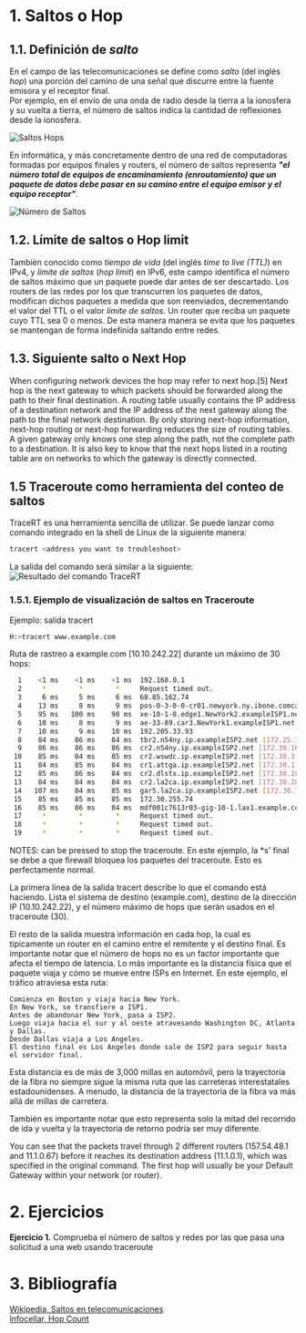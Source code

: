 # 1. Saltos o Hop 
## 1.1. Definición de *salto*
En el campo de las telecomunicaciones se define como *salto* (del inglés *hop*) una porción del camino de una señal que discurre entre la fuente emisora y el receptor final.   
Por ejemplo, en el envío de una onda de radio desde la tierra a la ionosfera y su vuelta a tierra, el número de saltos indica la cantidad de reflexiones desde la ionosfera. 

![Saltos Hops](/next-hop/saltos1.png "Saltos de una emisión de radio con la ionosfera")

En informática, y más concretamente dentro de una red de computadoras formadas por equipos finales y routers, el número de saltos representa ***"el número total de equipos de encaminamiento (enroutamiento) que un paquete de datos debe pasar en su camino entre el equipo emisor y el equipo receptor"***.  

![Número de Saltos](/next-hop/hop-count.gif "Cómo contar los saltos entre equipos")
 
## 1.2. Límite de saltos o Hop limit
También conocido como *tiempo de vida* (del inglés *time to live (TTL)*) en IPv4, y *límite de saltos* (*hop limit*) en IPv6, este campo identifica el número de saltos máximo que un paquete puede dar antes de ser descartado. Los routers de las redes por los que transcurren los paquetes de datos, modifican dichos paquetes a medida que son reenviados, decrementando el valor del TTL o el valor *límite de saltos*. Un router que reciba un paquete cuyo TTL sea 0 o menos. De esta manera manera se evita que los paquetes se mantengan de forma indefinida saltando entre redes. 


## 1.3. Siguiente salto o Next Hop
When configuring network devices the hop may refer to next hop.[5] Next hop is the next gateway to which packets should be forwarded along the path to their final destination. A routing table usually contains the IP address of a destination network and the IP address of the next gateway along the path to the final network destination. By only storing next-hop information, next-hop routing or next-hop forwarding reduces the size of routing tables. A given gateway only knows one step along the path, not the complete path to a destination. It is also key to know that the next hops listed in a routing table are on networks to which the gateway is directly connected.

## 1.5 Traceroute como herramienta del conteo de saltos

TraceRT es una herramienta sencilla de utilizar. Se puede lanzar como comando integrado en la shell de Linux de la siguiente manera:  

```bash
tracert <address you want to troubleshoot>
```
La salida del comando será similar a la siguiente:
![Resultado del comando TraceRT](/next-hop/tracert-example.jpg "Saltos de una emisión de radio con la ionosfera")

### 1.5.1. Ejemplo de visualización de saltos en Traceroute  
Ejemplo: salida tracert
```bash
H:>tracert www.example.com
```
Ruta de rastreo a example.com [10.10.242.22]
durante un máximo de 30 hops: 

```bash
  1    <1 ms    <1 ms    <1 ms  192.168.0.1
  2     *        *        *     Request timed out.
  3     6 ms     5 ms     6 ms  68.85.162.74
  4    13 ms     8 ms     9 ms  pos-0-3-0-0-cr01.newyork.ny.ibone.comcast.net [68.86.90.57]
  5    95 ms   100 ms    90 ms  xe-10-1-0.edge1.NewYork2.exampleISP1.net [10.1.169.45]
  6    10 ms     8 ms     9 ms  ae-33-89.car3.NewYork1.exampleISP1.net [10.2.16.133]
  7    10 ms     9 ms    10 ms  192.205.33.93
  8    84 ms    86 ms    84 ms  tbr2.n54ny.ip.exampleISP2.net [172.25.3.110]
  9    86 ms    86 ms    86 ms  cr2.n54ny.ip.exampleISP2.net [172.30.16.133]
 10    85 ms    84 ms    85 ms  cr2.wswdc.ip.exampleISP2.net [172.30.3.38]
 11    84 ms    85 ms    84 ms  cr1.attga.ip.exampleISP2.net [172.30.1.173]
 12    85 ms    86 ms    84 ms  cr2.dlstx.ip.exampleISP2.net [172.30.28.174]
 13    84 ms    84 ms    84 ms  cr2.la2ca.ip.exampleISP2.net [172.30.28.178]
 14   107 ms    84 ms    85 ms  gar5.la2ca.ip.exampleISP2.net [172.30.129.25]
 15    85 ms    85 ms    85 ms  172.30.255.74
 16    85 ms    86 ms    84 ms  mdf001c7613r03-gig-10-1.lax1.example.com [10.10.193.242]
 17     *        *        *     Request timed out.
 18     *        *        *     Request timed out.
 19     *        *        *     Request timed out.
```

NOTES: can be pressed to stop the traceroute. En este ejemplo, la *s' final se debe a que firewall bloquea los paquetes del traceroute. Esto es perfectamente normal.

La primera línea de la salida tracert describe lo que el comando está haciendo. Lista el sistema de destino (example.com), destino de la dirección IP (10.10.242.22), y el número máximo de hops que serán usados en el traceroute (30).

El resto de la salida muestra información en cada hop, la cual es típicamente un router en el camino entre el remitente y el destino final. Es importante notar que el número de hops no es un factor importante que afecta el tiempo de latencia. Lo más importante es la distancia física que el paquete viaja y cómo se mueve entre ISPs en Internet. En este ejemplo, el tráfico atraviesa esta ruta:

    Comienza en Boston y viaja hacia New York.
    En New York, se transfiere a ISP1.
    Antes de abandonar New York, pasa a ISP2.
    Luego viaja hacia el sur y al oeste atravesando Washington DC, Atlanta y Dallas.
    Desde Dallas viaja a Los Angeles.
    El destino final es Los Angeles donde sale de ISP2 para seguir hasta el servidor final.

Esta distancia es de más de 3,000 millas en automóvil, pero la trayectoria de la fibra no siempre sigue la misma ruta que las carreteras interestatales estadounidenses. A menudo, la distancia de la trayectoria de la fibra va más allá de millas de carretera. 
    
También es importante notar que esto representa solo la mitad del recorrido de ida y vuelta y la trayectoria de retorno podría ser muy diferente.


You can see that the packets travel through 2 different routers (157.54.48.1 and 11.1.0.67) before it reaches its destination address (11.1.0.1), which was specified in the original command. The first hop will usually be your Default Gateway within your network (or router).



# 2. Ejercicios

**Ejercicio 1.** Comprueba el número de saltos y redes por las que pasa una solicitud a una web usando traceroute

# 3. Bibliografía

[Wikipedia, Saltos en telecomunicaciones](https://en.wikipedia.org/wiki/Hop_(telecommunications))  
[Infocellar, Hop Count](https://web.archive.org/web/20141004153508/http://www.infocellar.com/networks/ip/hop-count.htm)

